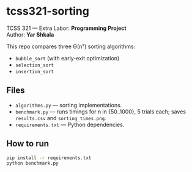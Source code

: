 # tcss321-sorting

TCSS 321 — Extra Labor: **Programming Project**  
Author: **Yar Shkala**

This repo compares three Θ(n²) sorting algorithms:
- `bubble_sort` (with early-exit optimization)
- `selection_sort`
- `insertion_sort`

## Files
- `algorithms.py` — sorting implementations.
- `benchmark.py` — runs timings for n in {50..1000}, 5 trials each; saves `results.csv` and `sorting_times.png`.
- `requirements.txt` — Python dependencies.

## How to run
```bash
pip install -r requirements.txt
python benchmark.py
```